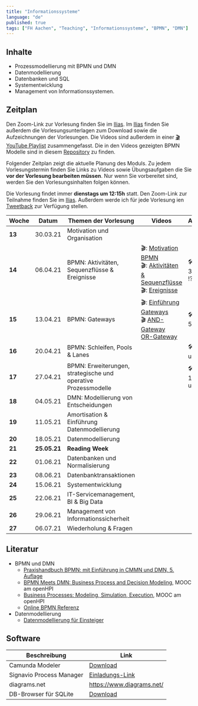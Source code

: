 ```yaml
---
title: "Informationssysteme"
language: "de"
published: true
tags: ["FH Aachen", "Teaching", "Informationssysteme", "BPMN", "DMN"]
---
```


## Inhalte

* Prozessmodellierung mit BPMN und DMN
* Datenmodellierung
* Datenbanken und SQL
* Systementwicklung
* Management von Informationssystemen.

## Zeitplan

Den Zoom-Link zur Vorlesung finden Sie im [Ilias](https://www.ili.fh-aachen.de/goto_elearning_crs_709545.html).
Im [Ilias](https://www.ili.fh-aachen.de/goto_elearning_crs_709545.html) finden Sie außerdem die Vorlesungsunterlagen zum Download sowie die Aufzeichnungen der Vorlesungen.
Die Videos sind außerdem in einer [🎬 YouTube Playlist](https://youtube.com/playlist?list=PLl09U8aTDcv1eIkxyPKNAKKmqPJR3RC0o)
zusammengefasst. Die in den Videos gezeigten BPMN Modelle sind in diesem [Repository](https://github.com/ceedee666/information_systems_lecture) zu finden. 

Folgender Zeitplan zeigt die aktuelle Planung des Moduls. Zu jedem Vorlesungstermin finden Sie Links zu Videos sowie 
Übungsaufgaben die Sie **vor der Vorlesung bearbeiten müssen**. Nur wenn Sie vorbereitet sind, werden Sie den Vorlesungsinhalten folgen können.

Die Vorlesung findet immer **dienstags um 12:15h** statt. Den Zoom-Link zur Teilnahme finden Sie im [Ilias](https://www.ili.fh-aachen.de/goto_elearning_crs_709545.html).
Außerdem werde ich für jede Vorlesung ien [Tweetback](https://tweedback.de) zur Verfügung stellen.


| Woche   | Datum    | Themen der Vorlesung                       | Videos                                              | Aufgaben                       |
| ------- | -------- | ------------------------------------------ | --------------------------------------------------- | ------------------------------ |
| **13**  | 30.03.21 | Motivation und Organisation                |                                                     |                                |
| **14**  | 06.04.21 | BPMN: Aktivitäten, Sequenzflüsse & Ereignisse | 🎬: [Motivation BPMN](https://youtu.be/UqvgfuY7DIQ) <br/> 🎬: [Aktivitäten & Sequenzflüsse](https://youtu.be/z4pWSXpN8Jo) <br/> 🎬: [Ereignisse](https://youtu.be/z4pWSXpN8Jo) |🛠: 2 und 3</br> ⁉️: [Quiz](https://quizizz.com/join?gc=28875362)|
| **15**  | 13.04.21 | BPMN: Gateways                             | 🎬: [Einführung Gateways](https://youtu.be/Ntb_IX7G97g) <br/> 🎬 [AND-Gateway](https://youtu.be/Ntb_IX7G97g) <br/> [OR-Gateway]()| 🛠: 4 und 5.1 |
| **16**  | 20.04.21 | BPMN: Schleifen, Pools & Lanes             | | 🛠: 6, 7 und 8 |
| **17**  | 27.04.21 | BPMN: Erweiterungen, strategische und operative Prozessmodelle | | 🛠: 9, 10, 11, 12 und 13 |
| **18**  | 04.05.21 | DMN: Modellierung von Entscheidungen       | | |
| **19**  | 11.05.21 | Amortisation & Einführung Datenmodellierung | | |
| **20**  | 18.05.21 | Datenmodellierung                          | | |
| **21**  | **25.05.21** | **Reading Week**                       |                                                     |                                |
| **22**  | 01.06.21 | Datenbanken und Normalisierung             | | |
| **23**  | 08.06.21 | Datenbanktransaktionen                     | | |
| **24**  | 15.06.21 | Systementwicklung                          | | |
| **25**  | 22.06.21 | IT-Servicemanagement, BI & Big Data        | | |
| **26**  | 29.06.21 | Management von Informationssicherheit      | | | 
| **27**  | 06.07.21 | Wiederholung & Fragen                      | | | 


## Literatur

* BPMN und DMN
  * [Praxishandbuch BPMN: mit Einführung in CMMN und DMN, 5. Auflage](https://www.hanser-elibrary.com/doi/book/10.3139/9783446450783)
  * [BPMN Meets DMN: Business Process and Decision Modeling](https://open.hpi.de/courses/bpm2016/), MOOC am openHPI
  * [Business Processes: Modeling, Simulation, Execution](https://open.hpi.de/courses/bpm2019), MOOC am openHPI
  * [Online BPMN Referenz](https://camunda.com/bpmn/reference/)
* Datenmodellierung
  * [Datenmodellierung für Einsteiger](https://www.springer.com/de/book/9783658190699)


## Software

| Beschreibung | Link |
| ------------ | ------------ |
| Camunda Modeler | [Download](https://camunda.com/download/modeler/) |
| Signavio Process Manager | [Einladungs-Link](https://academic.signavio.com/p/register?link=23abdf2da412488b8a2b0a048827a472) |
| diagrams.net | https://www.diagrams.net/ |
| DB-Browser für SQLite | [Download](https://sqlitebrowser.org/) |
